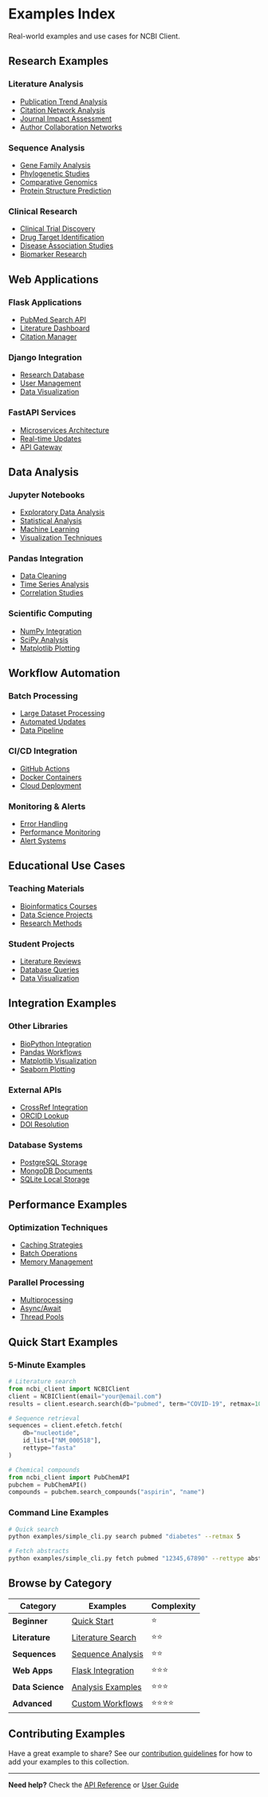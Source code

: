 # Examples Index

Real-world examples and use cases for NCBI Client.

## Research Examples

### Literature Analysis
- [Publication Trend Analysis](research-examples.md#publication-trends)
- [Citation Network Analysis](research-examples.md#citation-networks)
- [Journal Impact Assessment](research-examples.md#journal-analysis)
- [Author Collaboration Networks](research-examples.md#author-networks)

### Sequence Analysis
- [Gene Family Analysis](research-examples.md#gene-families)
- [Phylogenetic Studies](research-examples.md#phylogenetics)
- [Comparative Genomics](research-examples.md#comparative-genomics)
- [Protein Structure Prediction](research-examples.md#protein-structure)

### Clinical Research
- [Clinical Trial Discovery](research-examples.md#clinical-trials)
- [Drug Target Identification](research-examples.md#drug-targets)
- [Disease Association Studies](research-examples.md#disease-associations)
- [Biomarker Research](research-examples.md#biomarkers)

## Web Applications

### Flask Applications
- [PubMed Search API](web-apps.md#flask-api)
- [Literature Dashboard](web-apps.md#dashboard)
- [Citation Manager](web-apps.md#citation-manager)

### Django Integration
- [Research Database](web-apps.md#django-database)
- [User Management](web-apps.md#user-system)
- [Data Visualization](web-apps.md#visualization)

### FastAPI Services
- [Microservices Architecture](web-apps.md#microservices)
- [Real-time Updates](web-apps.md#realtime)
- [API Gateway](web-apps.md#gateway)

## Data Analysis

### Jupyter Notebooks
- [Exploratory Data Analysis](data-analysis.md#eda)
- [Statistical Analysis](data-analysis.md#statistics)
- [Machine Learning](data-analysis.md#ml)
- [Visualization Techniques](data-analysis.md#visualization)

### Pandas Integration
- [Data Cleaning](data-analysis.md#cleaning)
- [Time Series Analysis](data-analysis.md#timeseries)
- [Correlation Studies](data-analysis.md#correlation)

### Scientific Computing
- [NumPy Integration](data-analysis.md#numpy)
- [SciPy Analysis](data-analysis.md#scipy)
- [Matplotlib Plotting](data-analysis.md#matplotlib)

## Workflow Automation

### Batch Processing
- [Large Dataset Processing](workflows.md#batch-processing)
- [Automated Updates](workflows.md#automation)
- [Data Pipeline](workflows.md#pipelines)

### CI/CD Integration
- [GitHub Actions](workflows.md#github-actions)
- [Docker Containers](workflows.md#docker)
- [Cloud Deployment](workflows.md#cloud)

### Monitoring & Alerts
- [Error Handling](workflows.md#error-handling)
- [Performance Monitoring](workflows.md#monitoring)
- [Alert Systems](workflows.md#alerts)

## Educational Use Cases

### Teaching Materials
- [Bioinformatics Courses](educational.md#bioinformatics)
- [Data Science Projects](educational.md#datascience)
- [Research Methods](educational.md#research-methods)

### Student Projects
- [Literature Reviews](educational.md#literature-reviews)
- [Database Queries](educational.md#database-queries)
- [Data Visualization](educational.md#visualization-projects)

## Integration Examples

### Other Libraries
- [BioPython Integration](integration.md#biopython)
- [Pandas Workflows](integration.md#pandas)
- [Matplotlib Visualization](integration.md#matplotlib)
- [Seaborn Plotting](integration.md#seaborn)

### External APIs
- [CrossRef Integration](integration.md#crossref)
- [ORCID Lookup](integration.md#orcid)
- [DOI Resolution](integration.md#doi)

### Database Systems
- [PostgreSQL Storage](integration.md#postgresql)
- [MongoDB Documents](integration.md#mongodb)
- [SQLite Local Storage](integration.md#sqlite)

## Performance Examples

### Optimization Techniques
- [Caching Strategies](performance.md#caching)
- [Batch Operations](performance.md#batching)
- [Memory Management](performance.md#memory)

### Parallel Processing
- [Multiprocessing](performance.md#multiprocessing)
- [Async/Await](performance.md#async)
- [Thread Pools](performance.md#threading)

## Quick Start Examples

### 5-Minute Examples
```python
# Literature search
from ncbi_client import NCBIClient
client = NCBIClient(email="your@email.com")
results = client.esearch.search(db="pubmed", term="COVID-19", retmax=10)
```

```python
# Sequence retrieval
sequences = client.efetch.fetch(
    db="nucleotide", 
    id_list=["NM_000518"], 
    rettype="fasta"
)
```

```python
# Chemical compounds
from ncbi_client import PubChemAPI
pubchem = PubChemAPI()
compounds = pubchem.search_compounds("aspirin", "name")
```

### Command Line Examples
```bash
# Quick search
python examples/simple_cli.py search pubmed "diabetes" --retmax 5

# Fetch abstracts
python examples/simple_cli.py fetch pubmed "12345,67890" --rettype abstract
```

## Browse by Category

| Category | Examples | Complexity |
|----------|----------|------------|
| **Beginner** | [Quick Start](../user-guide/quick-start.md) | ⭐ |
| **Literature** | [Literature Search](../tutorials/literature-search.md) | ⭐⭐ |
| **Sequences** | [Sequence Analysis](../tutorials/sequence-analysis.md) | ⭐⭐ |
| **Web Apps** | [Flask Integration](web-apps.md) | ⭐⭐⭐ |
| **Data Science** | [Analysis Examples](data-analysis.md) | ⭐⭐⭐ |
| **Advanced** | [Custom Workflows](workflows.md) | ⭐⭐⭐⭐ |

## Contributing Examples

Have a great example to share? See our [contribution guidelines](../developer/contributing.md) for how to add your examples to this collection.

---

**Need help?** Check the [API Reference](../api-reference/) or [User Guide](../user-guide/)
